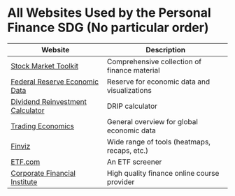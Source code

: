 # All Websites Used by the Personal Finance SDG (No particular order)

| Website | Description |
| --- | --- |
| [Stock Market Toolkit](https://github.com/ckz8780/market-toolkit) | Comprehensive collection of finance material |
| [Federal Reserve Economic Data](https://fred.stlouisfed.org/) | Reserve for economic data and visualizations |
| [Dividend Reinvestment Calculator](https://www.marketbeat.com/dividends/calculator/) | DRIP calculator |
| [Trading Economics](https://tradingeconomics.com/) | General overview for global economic data |
| [Finviz](https://finviz.com/) | Wide range of tools (heatmaps, recaps, etc.) |
| [ETF.com](https://www.etf.com/etfanalytics/etf-finder) | An ETF screener |
| [Corporate Financial Institute](https://corporatefinanceinstitute.com/collections/) | High quality finance online course provider |
